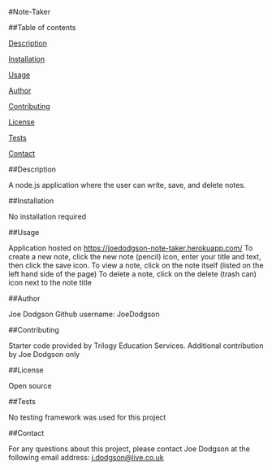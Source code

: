 #Note-Taker


##Table of contents

[Description](##description)

[Installation](##installation)

[Usage](##usage)

[Author](##author)

[Contributing](##contributing)

[License](##license)

[Tests](##tests)

[Contact](##contact)


##Description

A node.js application where the user can write, save, and delete notes.

##Installation

No installation required


##Usage

Application hosted on https://joedodgson-note-taker.herokuapp.com/
To create a new note, click the new note (pencil) icon, enter your title and text, then click the save icon.
To view a note, click on the note itself (listed on the left hand side of the page)
To delete a note, click on the delete (trash can) icon next to the note title


##Author

Joe Dodgson
Github username: JoeDodgson


##Contributing

Starter code provided by Trilogy Education Services. Additional contribution by Joe Dodgson only


##License

Open source


##Tests

No testing framework was used for this project


##Contact

For any questions about this project, please contact Joe Dodgson at the following email address:
j.dodgson@live.co.uk
